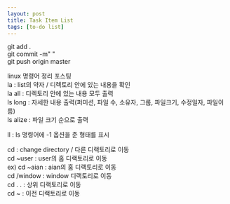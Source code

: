 ```yaml
---
layout: post
title: Task Item List
tags: [to-do list]
---
```


git add .  
git commit -m" "  
git push origin master  

linux 명령어 정리 포스팅  
la : list의 약자 / 디렉토리 안에 있는 내용을 확인  
la all : 디렉토리 안에 있는 내용 모두 출력  
ls long : 자세한 내용 출력(퍼미션, 파일 수, 소유자, 그룹, 파일크기, 수정일자, 파일이름)  
ls alize : 파일 크기 순으로 출력  

ll : ls 명령어에 -1 옵션을 준 형태를 표시  

cd : change directory / 다른 디랙토리로 이동  
cd ~user : user의 홈 디랙토리로 이동  
ex) cd ~aian : aian의 홈 디랙토리로 이동  
cd /window : window 디랙토리로 이동  
cd . . : 상위 디랙토리로 이동  
cd ~ : 이전 디랙토리로 이동  

